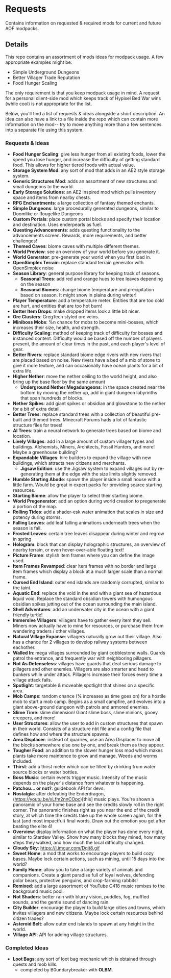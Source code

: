 # Requests
Contains information on requested &amp; required mods for current and future AOF modpacks.

## Details
This repo contains an assortment of mods ideas for modpack usage.
A few appropriate examples might be:
 - Simple Underground Dungeons
 - Better Villager Trade Reputation
 - Food Hunger Scaling

The only requirement is that you keep modpack usage in mind. A request for a personal client-side mod which keeps track of Hypixel Bed War wins (while cool) is not appropriate for the list.

Below, you'll find a list of requests & ideas alongside a short description. An idea can also have a link to a file inside the repo which can contain more information on the mod-- try to move anything more than a few sentences into a separate file using this system.

### Requests & Ideas
- **Food Hunger Scaling**: give less hunger from all existing foods, lower the speed you lose hunger, and increase the difficulty of getting standard food. This allows for higher tiered foods with actual value.
- **Storage System Mod**: any sort of mod that adds in an AE2 style storage system.
- **Generic Structures Mod**: adds an assortment of new structures and small dungeons to the world.
- **Early Storage Solutions**: an AE2 inspired mod which pulls inventory space and items from nearby chests.
- **RPG Enchantments**: a large collection of fantasy themed enchants.
- **Simple Dungeons**: large procedurally generated dungeons, similar to Doomlike or Rougelike Dungeons
- **Custom Portals**: place custom portal blocks and specify their location and destination. Uses enderpearls as fuel.
- **Questing Advancements**: adds questing functionality to the advancements screen. Rewards, more requirements, and better challenges!
- **Themed Caves**: biome caves with multiple different themes.
- **World Preview**: see an overview of your world before you generate it.
- **World Generator**: pre-generate your world when you first load in.
- **OpenSimplex Terrain**: replace standard terrain generator with OpenSimplex noise
- **Season Library**: general purpose library for keeping track of seasons.
  - **Seasonal Trees**: add red and orange hues to tree leaves depending on the season
  - **Seasonal Biomes**: change biome temperature and precipitation based on season. It might snow in plains during winter!
- **Player Temperature**: add a temperature meter. Entities that are too cold are hurt, and entities that are too hot burn!
- **Better Item Drops**: make dropped items look a little bit nicer.
- **Ore Clusters**: GregTech styled ore veins.
- **Miniboss Mobs**: %n chance for mobs to become mini-bosses, which increases their size, health, and strength.
- **Difficulty Scaling**: method of keeping track of difficulty for bosses and instanced content. Difficulty would be based off the number of players present, the amount of clear times in the past, and each player's level of gear.
- **Better Rivers**: replace standard biome edge rivers with new rivers that are placed based on noise. New rivers have a bed of a mix of stone to give it more texture, and can occasionally have ocean plants for a bit of extra life.
- **Higher Nether**: move the nether ceiling to the world height, and also bring up the base floor by the same amount
  - **Underground Nether Megadungeons**: in the space created near the bottom by moving the nether up, add in giant dungeon labyrinths that span hundreds of blocks.
- **Nether Spikes**: add giant spikes or obsidian and glowstone to the nether for a bit of extra detail.
- **Better Trees**: replace standard trees with a collection of beautiful pre-built and themed trees. Minecraft Forums hads a lot of fantastic structure files for trees!
- **AI Trees**: train a neural network to generate trees based on biome and location.
- **Lively Villages**: add in a large amount of custom villager types and buildings. Alchemists, Miners, Architects, Fossil Hunters, and more! Maybe a greenhouse building?
- **Expandable Villages**: hire builders to expand the village with new buildings, which attracts new citizens and merchants.
  - **Jigsaw Edition**: use the Jigsaw system to expand villages out by re-generating them at the edge with the size limits slightly removed.
- **Humble Starting Abode**: spawn the player inside a small house with a little farm. Would be great in expert packs for providing scarce starting resources.
- **Starting Biome**: allow the player to select their starting biome.
- **World Pregenerator**: add an option during world creation to pregenerate a portion of the map.
- **Rolling Tides**: add a shader-esk water animation that scales in size and potency during storms.
- **Falling Leaves**: add leaf falling animations underneath trees when the season is fall.
- **Frosted Leaves**: certain tree leaves disappear during winter and regrow in spring 
- **Hologram**: block that can display holographic structures, an overview of nearby terrain, or even hover-over-able floating text!
- **Picture Frame**: stylish item frames where you can define the image used.
- **Item Frames Revamped**: clear item frames with no border and large item frames which display a block at a much larger scale than a normal frame.
- **Cursed End Island**: outer end islands are randomly corrupted, similar to the taint.
- **Aquatic End**: replace the void in the end with a giant sea of hazardous liquid void. Replace the standard obsidian towers with humongous obsidian spikes jutting out of the ocean surrounding the main island.
- **Shell Adventures**: add an underwater city in the ocean with a giant friendly turtle!
- **Immersive Villagers**: villagers have to gather every item they sell. Miners now actually have to mine for resources, or purchase them from wandering traders / other villages.
- **Natural Village Expanse**: villagers naturally grow out their village. Also has a chance for 2 villages to develop railway systems between eachother.
- **Walled In**: mega villages surrounded by giant cobblestone walls. Guards patrol the entrance, and frequently war with neighboring pillagers.
- **Not As Defenseless**: villages have guards that deal serious damage to pillagers and other enemies. Villagers are also smarter and head to bunkers while under attack. Pillagers increase their forces every time a village attack fails.
- **Spotlight**: targetable & moveable spotlight that shines on a specific area.
- **Mob Camps**: random chance (% increases as time goes on) for a hostile mob to start a mob camp. Begins as a small campfire, and evolves into a giant above-ground dungeon with patrols and armored enemies.
- **Slime Time**: slime dimension! Giant slime boss, slime minions, gooey creepers, and more!
- **User Structures**: allow the user to add in custom structures that spawn in their world. Consists of a structure nbt file and a config file that defines how and where the structure spawns.
- **Area Displacer**: instead of quarries, use an Area Displacer to move all the blocks somewhere else one by one, and break them as they appear.
- **Tougher Food**: an addition to the slower hunger loss mod which makes plants take more maintence to grow and manage. Weeds and worms included.
- **Thirst**: add a thirst meter which can be filled by drinking from water source blocks or water bottles.
- **Boss Music**: certain events trigger music. Intensity of the music depends on the player's distance from whatever is happening.
- **Patchou... or not?**: guidebook API for devs.
- **Nostalgia**: after defeating the Enderdragon, (https://youtu.be/xLfm2nnCOpc)[this] music plays. You're shown a panoramic of your home base and see the credits slowly roll in the right corner. The panoramic finishes right as you near the end of the credit story, at which time the credits take up the whole screen again, for the last (and most impactful) final words. Draw out the emotion you get after beating the elite 4! 
- **Overview**: display information on what the player has done every night, similar to Stardew Valley. Show how many blocks they mined, how many steps they walked, and how much the local difficulty changed.
- **Cloudy Sky**: https://i.imgur.com/Dqit8.gif
- **Sweet Home**: a mod that works to encourage players to build cozy bases. Maybe lock certain actions, such as mining, until 15 days into the world?
- **Family Home**: allow you to take a large variety of animals and companions. Create a giant paradise full of loyal wolves, defending polar bears, protective penguins, and crop-farming rabbits!
- **Remixed**: add a large assortment of YouTube C418 music remixes to the background music pool.
- **Not Shaders**: better rain with blurry vision, puddles, fog, muffled sounds, and the gentle sound of dancing rain.
- **City Builder**: encourage the player to build large cities and towns, which invites villagers and new citizens. Maybe lock certain resources behind citizen trades?
- **Asteroid Belt**: allow outer end islands to spawn at any height in the world.
- **Village API**: API for adding village structures.


### Completed Ideas
- **Loot Bags**: any sort of loot bag mechanic which is obtained through quests and mob kills.
  - completed by B0undarybreaker with **OLBM**.
